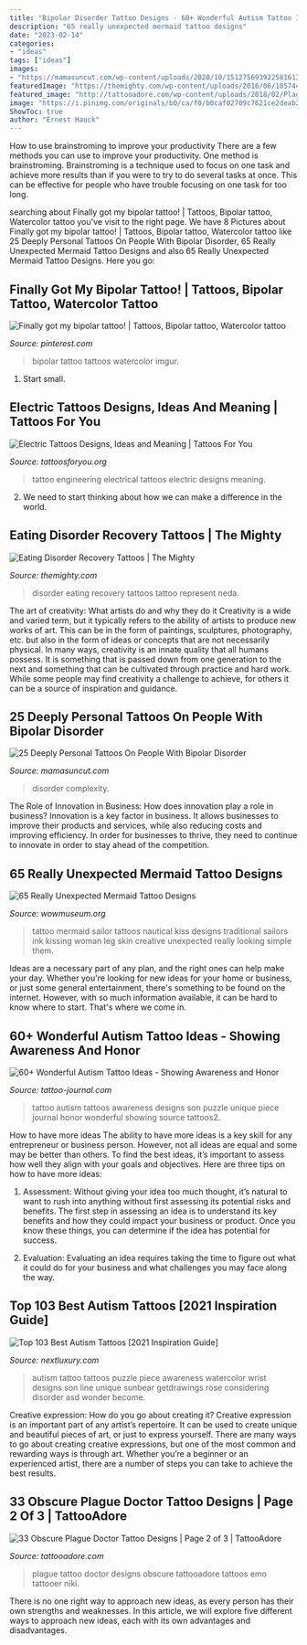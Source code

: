```yaml
---
title: "Bipolar Disorder Tattoo Designs - 60+ Wonderful Autism Tattoo Ideas"
description: "65 really unexpected mermaid tattoo designs"
date: "2023-02-14"
categories:
- "ideas"
tags: ["ideas"]
images:
- "https://mamasuncut.com/wp-content/uploads/2020/10/1512756939225816138_1552661147_qMp74.jpg"
featuredImage: "https://themighty.com/wp-content/uploads/2016/06/10574488_849654591735079_6520141689987805176_n-750x750.jpg"
featured_image: "http://tattooadore.com/wp-content/uploads/2018/02/Plague-Doctor-Tattoo-23.jpg"
image: "https://i.pinimg.com/originals/b0/ca/f0/b0caf02709c7621ce2deab2595dc267f.jpg"
ShowToc: true
author: "Ernest Hauck"
---
```



How to use brainstroming to improve your productivity
There are a few methods you can use to improve your productivity. One method is brainstroming. Brainstroming is a technique used to focus on one task and achieve more results than if you were to try to do several tasks at once. This can be effective for people who have trouble focusing on one task for too long.

	

		
searching about Finally got my bipolar tattoo! | Tattoos, Bipolar tattoo, Watercolor tattoo you've visit to the right page. We have 8 Pictures about Finally got my bipolar tattoo! | Tattoos, Bipolar tattoo, Watercolor tattoo like 25 Deeply Personal Tattoos On People With Bipolar Disorder, 65 Really Unexpected Mermaid Tattoo Designs and also 65 Really Unexpected Mermaid Tattoo Designs. Here you go:
		
    
## Finally Got My Bipolar Tattoo! | Tattoos, Bipolar Tattoo, Watercolor Tattoo

<img loading=lazy src="https://i.pinimg.com/originals/b0/ca/f0/b0caf02709c7621ce2deab2595dc267f.jpg" onerror="this.onerror=null;this.src='https://tse1.mm.bing.net/th?id=OIP.p7iVqpG1_k8uj0ljWglk3AHaJ4&amp;pid=15.1';" alt="Finally got my bipolar tattoo! | Tattoos, Bipolar tattoo, Watercolor tattoo">

_Source: pinterest.com_

>bipolar tattoo tattoos watercolor imgur. 

	

1. Start small.

    
## Electric Tattoos Designs, Ideas And Meaning | Tattoos For You

<img loading=lazy src="http://www.tattoosforyou.org/wp-content/uploads/2016/03/Electrical-Engineering-Tattoo.jpg" onerror="this.onerror=null;this.src='https://tse1.mm.bing.net/th?id=OIP.iao5PdeLacmyWSwAqtpu9AHaJ3&amp;pid=15.1';" alt="Electric Tattoos Designs, Ideas and Meaning | Tattoos For You">

_Source: tattoosforyou.org_

>tattoo engineering electrical tattoos electric designs meaning. 

	

2. We need to start thinking about how we can make a difference in the world.

    
## Eating Disorder Recovery Tattoos | The Mighty

<img loading=lazy src="https://themighty.com/wp-content/uploads/2016/06/10574488_849654591735079_6520141689987805176_n-750x750.jpg" onerror="this.onerror=null;this.src='https://tse4.mm.bing.net/th?id=OIP.TGRK3JQ54VprTkY9SSCVGQHaHa&amp;pid=15.1';" alt="Eating Disorder Recovery Tattoos | The Mighty">

_Source: themighty.com_

>disorder eating recovery tattoos tattoo represent neda. 

	

The art of creativity: What artists do and why they do it
Creativity is a wide and varied term, but it typically refers to the ability of artists to produce new works of art. This can be in the form of paintings, sculptures, photography, etc. but also in the form of ideas or concepts that are not necessarily physical. In many ways, creativity is an innate quality that all humans possess. It is something that is passed down from one generation to the next and something that can be cultivated through practice and hard work. While some people may find creativity a challenge to achieve, for others it can be a source of inspiration and guidance.

    
## 25 Deeply Personal Tattoos On People With Bipolar Disorder

<img loading=lazy src="https://mamasuncut.com/wp-content/uploads/2020/10/1512756939225816138_1552661147_qMp74.jpg" onerror="this.onerror=null;this.src='https://tse2.mm.bing.net/th?id=OIP.PXp2Fc3QjJB7fQzklze7rwHaHa&amp;pid=15.1';" alt="25 Deeply Personal Tattoos On People With Bipolar Disorder">

_Source: mamasuncut.com_

>disorder complexity. 

	

The Role of Innovation in Business: How does innovation play a role in business?
Innovation is a key factor in business. It allows businesses to improve their products and services, while also reducing costs and improving efficiency. In order for businesses to thrive, they need to continue to innovate in order to stay ahead of the competition.

    
## 65 Really Unexpected Mermaid Tattoo Designs

<img loading=lazy src="http://www.wowmuseum.org/wp-content/uploads/2015/06/mermaid-tattoos-3.jpg" onerror="this.onerror=null;this.src='https://tse4.mm.bing.net/th?id=OIP.wxeHS985gKlJ25j-k5DqlAHaLl&amp;pid=15.1';" alt="65 Really Unexpected Mermaid Tattoo Designs">

_Source: wowmuseum.org_

>tattoo mermaid sailor tattoos nautical kiss designs traditional sailors ink kissing woman leg skin creative unexpected really looking simple them. 

	

Ideas are a necessary part of any plan, and the right ones can help make your day. Whether you're looking for new ideas for your home or business, or just some general entertainment, there's something to be found on the internet. However, with so much information available, it can be hard to know where to start. That's where we come in.

    
## 60+ Wonderful Autism Tattoo Ideas - Showing Awareness And Honor

<img loading=lazy src="http://tattoo-journal.com/wp-content/uploads/2016/07/autism-tattoos2-650x650.jpg" onerror="this.onerror=null;this.src='https://tse3.mm.bing.net/th?id=OIP.3AKQTPovIX7JnQSnH3Yv2QHaHa&amp;pid=15.1';" alt="60+ Wonderful Autism Tattoo Ideas - Showing Awareness and Honor">

_Source: tattoo-journal.com_

>tattoo autism tattoos awareness designs son puzzle unique piece journal honor wonderful showing source tattoos2. 

	

How to have more ideas
The ability to have more ideas is a key skill for any entrepreneur or business person. However, not all ideas are equal and some may be better than others. To find the best ideas, it’s important to assess how well they align with your goals and objectives. Here are three tips on how to have more ideas:
1. Assessment: Without giving your idea too much thought, it’s natural to want to rush into anything without first assessing its potential risks and benefits. The first step in assessing an idea is to understand its key benefits and how they could impact your business or product. Once you know these things, you can determine if the idea has potential for success.

2. Evaluation: Evaluating an idea requires taking the time to figure out what it could do for your business and what challenges you may face along the way.

    
## Top 103 Best Autism Tattoos [2021 Inspiration Guide]

<img loading=lazy src="https://nextluxury.com/wp-content/uploads/Full-color-wrist-tattoo-of-line-work-puzzle-piece.jpg" onerror="this.onerror=null;this.src='https://tse2.mm.bing.net/th?id=OIP.b-wR7l5w1c_VeUoyx012LgHaJ4&amp;pid=15.1';" alt="Top 103 Best Autism Tattoos [2021 Inspiration Guide]">

_Source: nextluxury.com_

>autism tattoo tattoos puzzle piece awareness watercolor wrist designs son line unique sunbear getdrawings rose considering disorder asd wonder become. 

	

Creative expression: How do you go about creating it?
Creative expression is an important part of any artist’s repertoire. It can be used to create unique and beautiful pieces of art, or just to express yourself. There are many ways to go about creating creative expressions, but one of the most common and rewarding ways is through art. Whether you’re a beginner or an experienced artist, there are a number of steps you can take to achieve the best results.

    
## 33 Obscure Plague Doctor Tattoo Designs | Page 2 Of 3 | TattooAdore

<img loading=lazy src="http://tattooadore.com/wp-content/uploads/2018/02/Plague-Doctor-Tattoo-23.jpg" onerror="this.onerror=null;this.src='https://tse4.mm.bing.net/th?id=OIP.ETvqJkqKKPY6giZXKOTypwHaHa&amp;pid=15.1';" alt="33 Obscure Plague Doctor Tattoo Designs | Page 2 of 3 | TattooAdore">

_Source: tattooadore.com_

>plague tattoo doctor designs obscure tattooadore tattoos emo tattooer niki. 

	

There is no one right way to approach new ideas, as every person has their own strengths and weaknesses. In this article, we will explore five different ways to approach new ideas, each with its own advantages and disadvantages.

